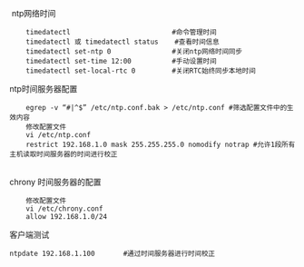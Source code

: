 ​         ntp网络时间

```
	timedatectl 						#命令管理时间
	timedatectl 或 timedatectl status	#查看时间信息
	timedatectl set-ntp 0				#关闭ntp网络时间同步
	timedatectl set-time 12:00			#手动设置时间
	timedatectl set-local-rtc 0			#关闭RTC始终同步本地时间
```

ntp时间服务器配置

```
	egrep -v “#|^$” /etc/ntp.conf.bak > /etc/ntp.conf #筛选配置文件中的生效内容
	修改配置文件
	vi /etc/ntp.conf
	restrict 192.168.1.0 mask 255.255.255.0 nomodify notrap	#允许1段所有主机读取时间服务器的时间进行校正
```

​	
chrony 时间服务器的配置

```
	修改配置文件
	vi /etc/chrony.conf
	allow 192.168.1.0/24
```

客户端测试
	

```
ntpdate 192.168.1.100		#通过时间服务器进行时间校正
```

